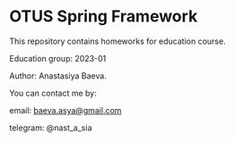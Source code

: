 # OTUS Spring Framework

This repository contains homeworks for education course.

Education group: 2023-01

Author: Anastasiya Baeva.

You can contact me by:

email: baeva.asya@gmail.com

telegram: @nast_a_sia
